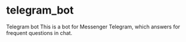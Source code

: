 # telegram_bot
Telegram bot
This is a bot for Messenger Telegram, which answers for frequent questions in chat.

